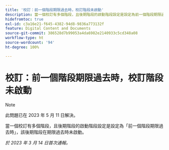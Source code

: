 ```yaml
---
title: '校訂：前一個階段期限過去時，校訂階段未啟動'
description: 當一個校訂有多個階段，且後期階段的啟動階段設定是設定為前一個階段期限過去時，該後期階段在期限過去時未啟動。
hidefromtoc: true
exl-id: c3a16e21-f645-4382-94d8-9836a773132f
feature: Digital Content and Documents
source-git-commit: 386528d7b99053a4da6982e2140933c5cd348a08
workflow-type: ht
source-wordcount: '94'
ht-degree: 100%

---
```


# 校訂：前一個階段期限過去時，校訂階段未啟動

<!--This article is on the WF and WFP TOC-->

>[!NOTE]
>
>此問題已在 2023 年 5 月 11 日解決。

當一個校訂有多個階段，且後期階段的啟動階段設定是設定為「前一個階段期限過去時」，該後期階段在期限過去時未啟動。

_於 2023 年 3 月 14 日首次通報。_
